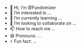 - 👋 Hi, I’m @Fundomizer
- 👀 I’m interested in ...
- 🌱 I’m currently learning ...
- 💞️ I’m looking to collaborate on ...
- 📫 How to reach me ...
- 😄 Pronouns: ...
- ⚡ Fun fact: ...

<!---
Fundomizer/Fundomizer is a ✨ special ✨ repository because its `README.md` (this file) appears on your GitHub profile.
You can click the Preview link to take a look at your changes.
--->
